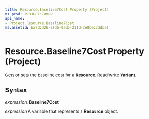 ```yaml
---
title: Resource.Baseline7Cost Property (Project)
ms.prod: PROJECTSERVER
api_name:
- Project.Resource.Baseline7Cost
ms.assetid: ba7d2d26-29d6-9ad6-211d-3e8be23ddba6
---
```



# Resource.Baseline7Cost Property (Project)

Gets or sets the baseline cost for a  **Resource**. Read/write **Variant**.


## Syntax

 _expression_. **Baseline7Cost**

 _expression_ A variable that represents a **Resource** object.


